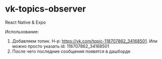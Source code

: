 # vk-topics-observer
React Native & Expo

Использование:
1. Добавляем топик. Н-р: https://vk.com/topic-118707862_34168501. Или можно просто указать id: 118707862_34168501
2. После чего последние сообщения появятся в дашборде
